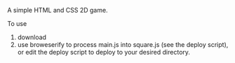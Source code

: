 A simple HTML and CSS 2D game.

To use

1) download
2) use broweserify to process main.js into square.js (see the deploy script), or edit the deploy script to deploy to your desired directory.
